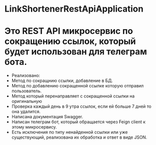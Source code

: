 # LinkShortenerRestApiApplication
# Это REST API микросервис по сокращению ссылок, который будет использован для телеграм бота.
- Реализовано:
- Метод по сокращнию ссылки, добавление в БД.
- Метод по добавлению сокращенной ссылке которую отправил пользователь.
- Метод который перенаправляет с сокращенной ссылки на оригинальную
- Проверка каждый день в 9 утра ссылок, если ей больше 7 дней то она удалится.
- Написана документация Swagger.
- Написан телеграм бот, который обращается через Feign client к этому микросервису.
- Есть исключения по типу ненайденной ссылки или уже существующий, реализована их обработка и ответ в виде JSON.
